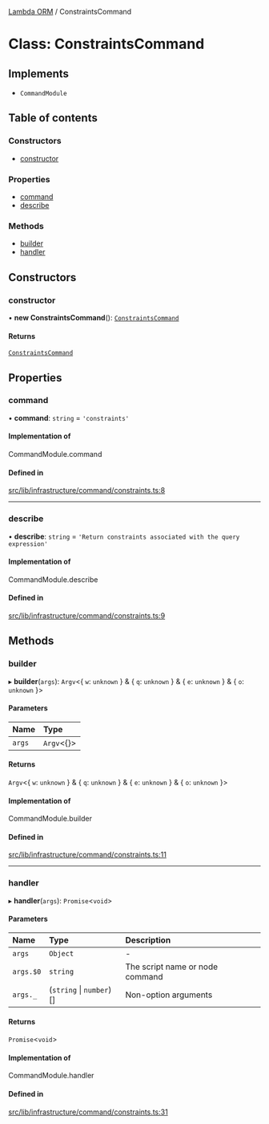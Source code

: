 [Lambda ORM](../README.md) / ConstraintsCommand

# Class: ConstraintsCommand

## Implements

- `CommandModule`

## Table of contents

### Constructors

- [constructor](ConstraintsCommand.md#constructor)

### Properties

- [command](ConstraintsCommand.md#command)
- [describe](ConstraintsCommand.md#describe)

### Methods

- [builder](ConstraintsCommand.md#builder)
- [handler](ConstraintsCommand.md#handler)

## Constructors

### constructor

• **new ConstraintsCommand**(): [`ConstraintsCommand`](ConstraintsCommand.md)

#### Returns

[`ConstraintsCommand`](ConstraintsCommand.md)

## Properties

### command

• **command**: `string` = `'constraints'`

#### Implementation of

CommandModule.command

#### Defined in

[src/lib/infrastructure/command/constraints.ts:8](https://github.com/FlavioLionelRita/lambdaorm-cli/blob/84fc365/src/lib/infrastructure/command/constraints.ts#L8)

___

### describe

• **describe**: `string` = `'Return constraints associated with the query expression'`

#### Implementation of

CommandModule.describe

#### Defined in

[src/lib/infrastructure/command/constraints.ts:9](https://github.com/FlavioLionelRita/lambdaorm-cli/blob/84fc365/src/lib/infrastructure/command/constraints.ts#L9)

## Methods

### builder

▸ **builder**(`args`): `Argv`\<\{ `w`: `unknown`  } & \{ `q`: `unknown`  } & \{ `e`: `unknown`  } & \{ `o`: `unknown`  }\>

#### Parameters

| Name | Type |
| :------ | :------ |
| `args` | `Argv`\<{}\> |

#### Returns

`Argv`\<\{ `w`: `unknown`  } & \{ `q`: `unknown`  } & \{ `e`: `unknown`  } & \{ `o`: `unknown`  }\>

#### Implementation of

CommandModule.builder

#### Defined in

[src/lib/infrastructure/command/constraints.ts:11](https://github.com/FlavioLionelRita/lambdaorm-cli/blob/84fc365/src/lib/infrastructure/command/constraints.ts#L11)

___

### handler

▸ **handler**(`args`): `Promise`\<`void`\>

#### Parameters

| Name | Type | Description |
| :------ | :------ | :------ |
| `args` | `Object` | - |
| `args.$0` | `string` | The script name or node command |
| `args._` | (`string` \| `number`)[] | Non-option arguments |

#### Returns

`Promise`\<`void`\>

#### Implementation of

CommandModule.handler

#### Defined in

[src/lib/infrastructure/command/constraints.ts:31](https://github.com/FlavioLionelRita/lambdaorm-cli/blob/84fc365/src/lib/infrastructure/command/constraints.ts#L31)
